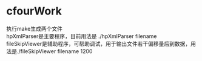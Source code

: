 # cfourWork
执行make生成两个文件<br /> 
hpXmlParser是主要程序，目前用法是 ./hpXmlParser filename<br /> 
fileSkipViewer是辅助程序，可帮助调试，用于输出文件若干偏移量后到数据，用法是./fileSkipViewer filename 1200